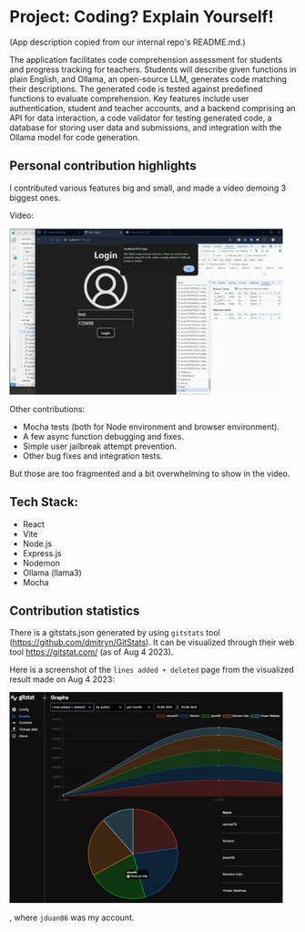 # Project: Coding? Explain Yourself!

(App description copied from our internal repo's README.md.)

The application facilitates code comprehension assessment for students and progress tracking for teachers. Students will describe given functions in plain English, and Ollama, an open-source LLM, generates code matching their descriptions. The generated code is tested against predefined functions to evaluate comprehension. Key features include user authentication, student and teacher accounts, and a backend comprising an API for data interaction, a code validator for testing generated code, a database for storing user data and submissions, and integration with the Ollama model for code generation.

## Personal contribution highlights

I contributed various features big and small, and made a video demoing 3 biggest ones.

Video:

[<img alt="screenshot" src="/cpsc 310 retro screenshot.png" width="480">](https://youtu.be/o3GTKvYnayI)

Other contributions:
- Mocha tests (both for Node environment and browser environment).
- A few async function debugging and fixes.
- Simple user jailbreak attempt prevention.
- Other bug fixes and integration tests.

But those are too fragmented and a bit overwhelming to show in the video.

## Tech Stack:

- React
- Vite
- Node.js
- Express.js
- Nodemon
- Ollama (llama3)
- Mocha

## Contribution statistics

There is a gitstats.json generated by using `gitstats` tool (https://github.com/dmitryn/GitStats). It can be visualized through their web tool https://gitstat.com/ (as of Aug 4 2023).

Here is a screenshot of the `lines added + deleted` page from the visualized result made on Aug 4 2023:

<img alt="screenshot" src="/gitstats vis.jpg" width="480">

, where `jduan06` was my account.
